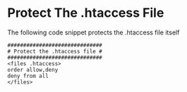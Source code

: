 # Protect The .htaccess File

The following code snippet protects the .htaccess file itself

```
##############################
# Protect the .htaccess file #
##############################
<files .htaccess>
order allow,deny
deny from all
</files>
```
